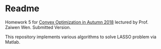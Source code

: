 # Readme

Homework 5 for  [Convex Optimization in Autumn 2018](http://bicmr.pku.edu.cn/~wenzw/opt-2018-fall.html) lectured by Prof. Zaiwen Wen. Submitted Version.

This repository implements various algorithms to solve LASSO problem via Matlab. 

 